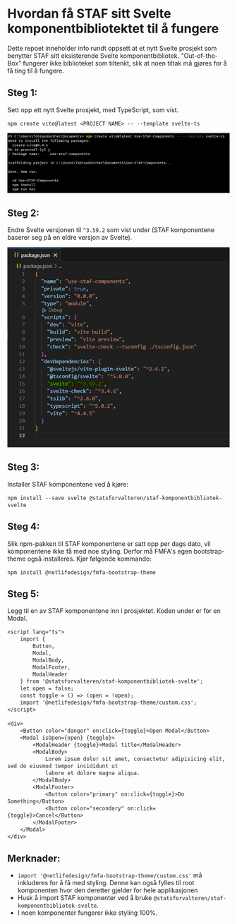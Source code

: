 # Hvordan få STAF sitt Svelte komponentbibliotektet til å fungere

Dette repoet inneholder info rundt oppsett at et nytt Svelte prosjekt som benytter STAF sitt eksisterende Svelte komponentbibliotek.
"Out-of-the-Box" fungerer ikke biblioteket som tiltenkt, slik at noen tiltak må gjøres for å få ting til å fungere.

## Steg 1:

Sett opp ett nytt Svelte prosjekt, med TypeScript, som vist.

```
npm create vite@latest <PROJECT NAME> -- --template svelte-ts
```

![Alt text](src/assets/setup.png)

## Steg 2:

Endre Svelte versjonen til `^3.59.2` som vist under (STAF komponentene baserer seg på en eldre versjon av Svelte).

![Alt text](src/assets/changeSvelteVersion.png)

## Steg 3:

Installer STAF komponentene ved å kjøre:

```
npm install --save svelte @statsforvalteren/staf-komponentbibliotek-svelte
```

## Steg 4:

Slik npm-pakken til STAF komponentene er satt opp per dags dato, vil komponentene ikke få med noe styling. Derfor må FMFA's egen bootstrap-theme også installeres. Kjør følgende kommando:

```
npm install @netlifedesign/fmfa-bootstrap-theme
```

## Steg 5:

Legg til en av STAF komponentene inn i prosjektet. Koden under er for en Modal.

```
<script lang="ts">
	import {
		Button,
		Modal,
		ModalBody,
		ModalFooter,
		ModalHeader
	} from '@statsforvalteren/staf-komponentbibliotek-svelte';
	let open = false;
	const toggle = () => (open = !open);
	import '@netlifedesign/fmfa-bootstrap-theme/custom.css';
</script>

<div>
	<Button color="danger" on:click={toggle}>Open Modal</Button>
	<Modal isOpen={open} {toggle}>
		<ModalHeader {toggle}>Modal title</ModalHeader>
		<ModalBody>
			Lorem ipsum dolor sit amet, consectetur adipisicing elit, sed do eiusmod tempor incididunt ut
			labore et dolore magna aliqua.
		</ModalBody>
		<ModalFooter>
			<Button color="primary" on:click={toggle}>Do Something</Button>
			<Button color="secondary" on:click={toggle}>Cancel</Button>
		</ModalFooter>
	</Modal>
</div>
```

## Merknader:

- `import '@netlifedesign/fmfa-bootstrap-theme/custom.css'` må inkluderes for å få med styling. Denne kan også fylles til root komponenten hvor den deretter gjelder for hele applikasjonen
- Husk å import STAF komponenter ved å bruke `@statsforvalteren/staf-komponentbibliotek-svelte`.
- I noen komponenter fungerer ikke styling 100%.
